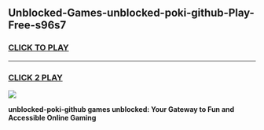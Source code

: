 
## Unblocked-Games-unblocked-poki-github-Play-Free-s96s7
<h3>
<a href="https://premium76.site?title=unblocked-poki-github&ref=21A">CLICK TO PLAY</a></h3>
<hr>

<h3>
<a href="https://premium76.site?title=unblocked-poki-github&ref=21A">CLICK 2 PLAY</a>
  
</h3>

<a href="https://premium76.site?title=unblocked-poki-github&ref=21A"><img src="https://clearcache.store/games.png"></a>


**unblocked-poki-github games unblocked: Your Gateway to Fun and Accessible Online Gaming**
